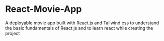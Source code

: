 # React-Movie-App
A deployable movie app built with React.js and Tailwind css to understand the basic fundamentals of React js and to learn react while creating the project
